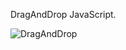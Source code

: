 DragAndDrop JavaScript.





![DragAndDrop](https://user-images.githubusercontent.com/91634955/136814032-ed4212f2-7622-457b-8498-01cb4c3ad16f.png)
